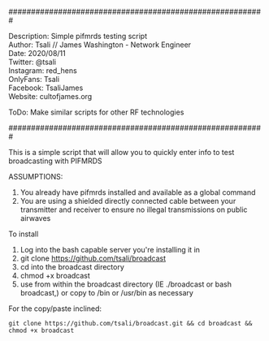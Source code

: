 #########################################################

 Description: Simple pifmrds testing script            
 Author: Tsali // James Washington - Network Engineer  
 Date: 2020/08/11                                      
 Twitter: @tsali                                       
 Instagram: red_hens                                   
 OnlyFans: Tsali                                       
 Facebook: TsaliJames                                  
 Website: cultofjames.org                              
                                                       
 ToDo: Make similar scripts for other RF technologies  

#########################################################

This is a simple script that will allow you to quickly enter info to test broadcasting with PIFMRDS

ASSUMPTIONS:
1. You already have pifmrds installed and available as a global command
2. You are using a shielded directly connected cable between your transmitter and receiver to ensure no illegal transmissions on public airwaves

To install
1. Log into the bash capable server you're installing it in
2. git clone https://github.com/tsali/broadcast
3. cd into the broadcast directory
4. chmod +x broadcast
5. use from within the broadcast directory (IE ./broadcast or bash broadcast,) or copy to /bin or /usr/bin as necessary

For the copy/paste inclined:                                                                                      

```
git clone https://github.com/tsali/broadcast.git && cd broadcast && chmod +x broadcast
```
